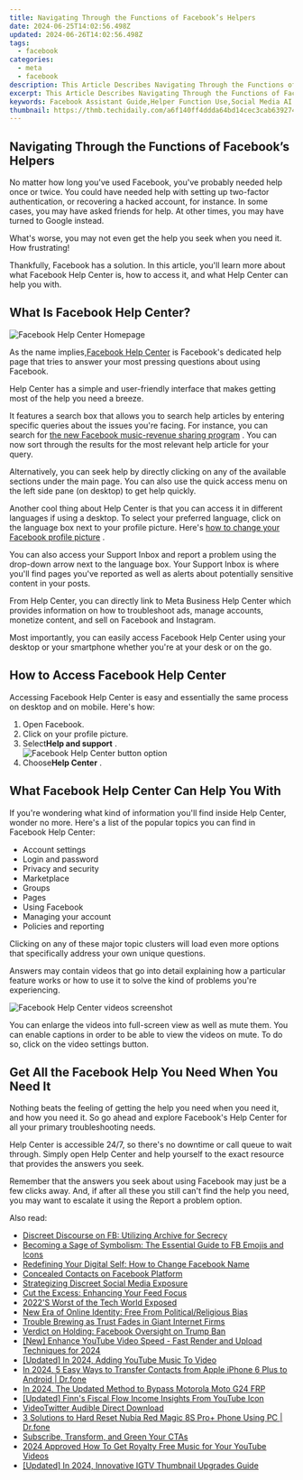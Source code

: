```yaml
---
title: Navigating Through the Functions of Facebook’s Helpers
date: 2024-06-25T14:02:56.498Z
updated: 2024-06-26T14:02:56.498Z
tags:
  - facebook
categories:
  - meta
  - facebook
description: This Article Describes Navigating Through the Functions of Facebook’s Helpers
excerpt: This Article Describes Navigating Through the Functions of Facebook’s Helpers
keywords: Facebook Assistant Guide,Helper Function Use,Social Media AI Help,FB Support Navigation,Utilizing FB Helpers,FB Helpers in Action,Mastering FB Aid Tools
thumbnail: https://thmb.techidaily.com/a6f140ff4ddda64bd14cec3cab639274aa642e4bb60e8fa6d0c6031cee3c6ed0.jpg
---
```


## Navigating Through the Functions of Facebook’s Helpers

 No matter how long you've used Facebook, you've probably needed help once or twice. You could have needed help with setting up two-factor authentication, or recovering a hacked account, for instance. In some cases, you may have asked friends for help. At other times, you may have turned to Google instead.

 What's worse, you may not even get the help you seek when you need it. How frustrating!

 Thankfully, Facebook has a solution. In this article, you'll learn more about what Facebook Help Center is, how to access it, and what Help Center can help you with.

## What Is Facebook Help Center?

![Facebook Help Center Homepage](https://static1.makeuseofimages.com/wordpress/wp-content/uploads/2022/08/Facebook-Help-Center-Home.jpg)

 As the name implies,[Facebook Help Center](https://www.facebook.com/help) is Facebook's dedicated help page that tries to answer your most pressing questions about using Facebook.

 Help Center has a simple and user-friendly interface that makes getting most of the help you need a breeze.

 It features a search box that allows you to search help articles by entering specific queries about the issues you're facing. For instance, you can search for [the new Facebook music-revenue sharing program](https://www.makeuseof.com/what-is-facebook-music-revenue-sharing-program/) . You can now sort through the results for the most relevant help article for your query.

 Alternatively, you can seek help by directly clicking on any of the available sections under the main page. You can also use the quick access menu on the left side pane (on desktop) to get help quickly.

 Another cool thing about Help Center is that you can access it in different languages if using a desktop. To select your preferred language, click on the language box next to your profile picture. Here's [how to change your Facebook profile picture](https://www.makeuseof.com/how-to-change-facebook-profile-picture/) .

 You can also access your Support Inbox and report a problem using the drop-down arrow next to the language box. Your Support Inbox is where you'll find pages you've reported as well as alerts about potentially sensitive content in your posts.

 From Help Center, you can directly link to Meta Business Help Center which provides information on how to troubleshoot ads, manage accounts, monetize content, and sell on Facebook and Instagram.

 Most importantly, you can easily access Facebook Help Center using your desktop or your smartphone whether you're at your desk or on the go.

## How to Access Facebook Help Center

 Accessing Facebook Help Center is easy and essentially the same process on desktop and on mobile. Here's how:

1. Open Facebook.
2. Click on your profile picture.
3. Select**Help and support** .  
![Facebook Help Center button option](https://static1.makeuseofimages.com/wordpress/wp-content/uploads/2022/08/Facebook-Help-Center-button.jpg)
4. Choose**Help Center** .

## What Facebook Help Center Can Help You With

 If you're wondering what kind of information you'll find inside Help Center, wonder no more. Here's a list of the popular topics you can find in Facebook Help Center:

* Account settings
* Login and password
* Privacy and security
* Marketplace
* Groups
* Pages
* Using Facebook
* Managing your account
* Policies and reporting

 Clicking on any of these major topic clusters will load even more options that specifically address your own unique questions.

 Answers may contain videos that go into detail explaining how a particular feature works or how to use it to solve the kind of problems you're experiencing.

![Facebook Help Center videos screenshot](https://static1.makeuseofimages.com/wordpress/wp-content/uploads/2022/08/Facebook-Help-Center-videos.jpg)

 You can enlarge the videos into full-screen view as well as mute them. You can enable captions in order to be able to view the videos on mute. To do so, click on the video settings button.

## Get All the Facebook Help You Need When You Need It

 Nothing beats the feeling of getting the help you need when you need it, and how you need it. So go ahead and explore Facebook's Help Center for all your primary troubleshooting needs.

 Help Center is accessible 24/7, so there's no downtime or call queue to wait through. Simply open Help Center and help yourself to the exact resource that provides the answers you seek.

 Remember that the answers you seek about using Facebook may just be a few clicks away. And, if after all these you still can't find the help you need, you may want to escalate it using the Report a problem option.


<ins class="adsbygoogle"
     style="display:block"
     data-ad-format="autorelaxed"
     data-ad-client="ca-pub-7571918770474297"
     data-ad-slot="1223367746"></ins>



<ins class="adsbygoogle"
     style="display:block"
     data-ad-client="ca-pub-7571918770474297"
     data-ad-slot="8358498916"
     data-ad-format="auto"
     data-full-width-responsive="true"></ins>

<span class="atpl-alsoreadstyle">Also read:</span>
<div><ul>
<li><a href="https://facebook.techidaily.com/discreet-discourse-on-fb-utilizing-archive-for-secrecy/"><u>Discreet Discourse on FB: Utilizing Archive for Secrecy</u></a></li>
<li><a href="https://facebook.techidaily.com/becoming-a-sage-of-symbolism-the-essential-guide-to-fb-emojis-and-icons/"><u>Becoming a Sage of Symbolism: The Essential Guide to FB Emojis and Icons</u></a></li>
<li><a href="https://facebook.techidaily.com/redefining-your-digital-self-how-to-change-facebook-name/"><u>Redefining Your Digital Self: How to Change Facebook Name</u></a></li>
<li><a href="https://facebook.techidaily.com/concealed-contacts-on-facebook-platform/"><u>Concealed Contacts on Facebook Platform</u></a></li>
<li><a href="https://facebook.techidaily.com/strategizing-discreet-social-media-exposure/"><u>Strategizing Discreet Social Media Exposure</u></a></li>
<li><a href="https://facebook.techidaily.com/cut-the-excess-enhancing-your-feed-focus/"><u>Cut the Excess: Enhancing Your Feed Focus</u></a></li>
<li><a href="https://facebook.techidaily.com/2022s-worst-of-the-tech-world-exposed/"><u>2022'S Worst of the Tech World Exposed</u></a></li>
<li><a href="https://facebook.techidaily.com/new-era-of-online-identity-free-from-politicalreligious-bias/"><u>New Era of Online Identity: Free From Political/Religious Bias</u></a></li>
<li><a href="https://facebook.techidaily.com/trouble-brewing-as-trust-fades-in-giant-internet-firms/"><u>Trouble Brewing as Trust Fades in Giant Internet Firms</u></a></li>
<li><a href="https://facebook.techidaily.com/verdict-on-holding-facebook-oversight-on-trump-ban/"><u>Verdict on Holding: Facebook Oversight on Trump Ban</u></a></li>
<li><a href="https://facebook-video-footage.techidaily.com/new-enhance-youtube-video-speed-fast-render-and-upload-techniques-for-2024/"><u>[New] Enhance YouTube Video Speed - Fast Render and Upload Techniques for 2024</u></a></li>
<li><a href="https://fox-cloud.techidaily.com/updated-in-2024-adding-youtube-music-to-video/"><u>[Updated] In 2024, Adding YouTube Music To Video</u></a></li>
<li><a href="https://iphone-transfer.techidaily.com/in-2024-5-easy-ways-to-transfer-contacts-from-apple-iphone-6-plus-to-android-drfone-by-drfone-transfer-from-ios/"><u>In 2024, 5 Easy Ways to Transfer Contacts from Apple iPhone 6 Plus to Android | Dr.fone</u></a></li>
<li><a href="https://android-frp.techidaily.com/in-2024-the-updated-method-to-bypass-motorola-moto-g24-frp-by-drfone-android/"><u>In 2024, The Updated Method to Bypass Motorola Moto G24 FRP</u></a></li>
<li><a href="https://some-knowledge.techidaily.com/updated-finns-fiscal-flow-income-insights-from-youtube-icon/"><u>[Updated] Finn's Fiscal Flow  Income Insights From YouTube Icon</u></a></li>
<li><a href="https://twitter-videos.techidaily.com/videotwitter-audible-direct-download/"><u>VideoTwitter Audible  Direct Download</u></a></li>
<li><a href="https://phone-solutions.techidaily.com/3-solutions-to-hard-reset-nubia-red-magic-8s-proplus-phone-using-pc-drfone-by-drfone-reset-android-reset-android/"><u>3 Solutions to Hard Reset Nubia Red Magic 8S Pro+ Phone Using PC | Dr.fone</u></a></li>
<li><a href="https://youtube-video-recordings.techidaily.com/subscribe-transform-and-green-your-ctas/"><u>Subscribe, Transform, and Green Your CTAs</u></a></li>
<li><a href="https://youtube-stream.techidaily.com/2024-approved-how-to-get-royalty-free-music-for-your-youtube-videos/"><u>2024 Approved  How To Get Royalty Free Music for Your YouTube Videos</u></a></li>
<li><a href="https://instagram-video-recordings.techidaily.com/updated-in-2024-innovative-igtv-thumbnail-upgrades-guide/"><u>[Updated] In 2024, Innovative IGTV Thumbnail Upgrades Guide</u></a></li>
</ul></div>
